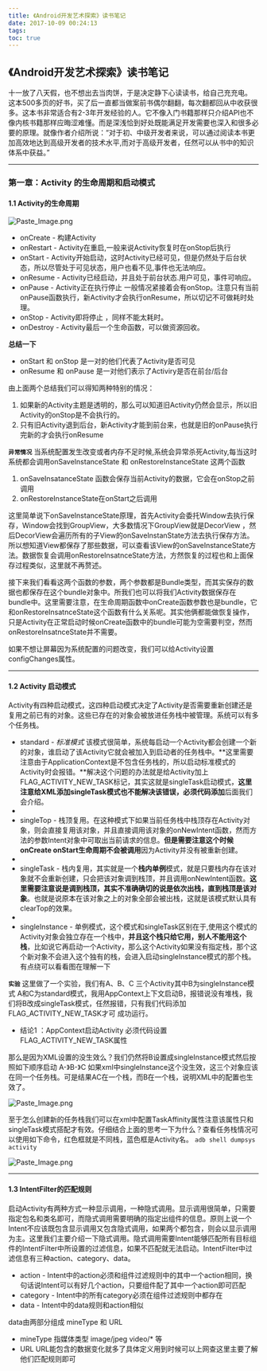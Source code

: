 ```yaml
---
title: 《Android开发艺术探索》读书笔记
date: 2017-10-09 00:24:13
tags:
toc: true
---
```

## 《Android开发艺术探索》读书笔记
十一放了八天假，也不想出去当肉饼，于是决定静下心读读书，给自己充充电。
这本500多页的好书，买了后一直都当做案前书偶尔翻翻，每次翻都回从中收获很多。这本书非常适合有2-3年开发经验的人。它不像入门书籍那样只介绍API也不像内核书籍那样应晦涩难懂。而是深浅恰到好处既能满足开发需要也深入和很多必要的原理。就像作者介绍所说：“对于初、中级开发者来说，可以通过阅读本书更加高效地达到高级开发者的技术水平,而对于高级开发者，任然可以从书中的知识体系中获益。”

---

### 第一章：Activity 的生命周期和启动模式
#### 1.1 Activity的生命周期

![Paste_Image.png](http://upload-images.jianshu.io/upload_images/1967257-e11df06aa2630194.png?imageMogr2/auto-orient/strip%7CimageView2/2/w/600)

 - onCreate - 构建Activity
 - onRestart - Activity在重启,一般来说Activity恢复时在onStop后执行
 - onStart - Activity开始启动，这时Activity已经可见，但是仍然处于后台状态，所以尽管处于可见状态，用户也看不见,事件也无法响应。
 - onResume -  Activity已经启动，并且处于前台状态.用户可见，事件可响应。
 - onPause - Activity正在执行停止 一般情况紧接着会有onStop。注意只有当前onPause函数执行，新Activity才会执行onResume，所以切记不可做耗时处理。
 - onStop - Activity即将停止 ，同样不能太耗时。
 - onDestroy - Activity最后一个生命函数，可以做资源回收。
 
 **总结一下**
  - onStart 和 onStop 是一对的他们代表了Activity是否可见
  - onResume 和 onPause 是一对他们表示了Activiry是否在前台/后台
 
 由上面两个总结我们可以得知两种特别的情况：
 1. 如果新的Activity主题是透明的，那么可以知道旧Activity仍然会显示，所以旧Activity的onStop是不会执行的。
 2. 只有旧Activity退到后台，新Activity才能到前台来，也就是旧的onPause执行完新的才会执行onResume

   **`异常情况`**
当系统配置发生改变或者内存不足时候,系统会异常杀死Activity,每当这时系统都会调用onSaveInstanceState 和 onRestoreInstanceState 这两个函数
   1. onSaveInsatanceState 函数会保存当前Activity的数据，它会在onStop之前调用
   2. onRestoreInstanceState在onStart之后调用

  这里简单说下onSaveInstanceState原理，首先Activity会委托Window去执行保存，Window会找到GroupView，大多数情况下GroupView就是DecorView ，然后DecorView会遍历所有的子View的onSaveInstanState方法去执行保存方法。所以想知道View都保存了那些数据，可以查看该View的onSaveInstanceState方法。数据恢复会调用onRestoreInsatnceState方法，方然恢复的过程也和上面保存过程类似，这里就不再赘述。

 接下来我们看看这两个函数的参数，两个参数都是Bundle类型，而其实保存的数据也都保存在这个bundle对象中。所我们也可以将我们Activity数据保存在bundle中。这里需要注意，在生命周期函数中onCreate函数参数也是bundle，它和onRestoreInsatnceState这个函数有什么关系呢。其实他俩都能做恢复操作，只是Activity在正常启动时候onCreate函数中的bundle可能为空需要判空，然而onRestoreInsatnceState并不需要。
  
  如果不想让屏幕因为系统配置的问题改变，我们可以给Activity设置configChanges属性。
  
---

#### 1.2 Activity 启动模式
Activity有四种启动模式，这四种启动模式决定了Activity是否需要重新创建还是复用之前已有的对象。这些已存在的对象会被放进任务栈中被管理。系统可以有多个任务栈。
- standard - *标准模式* 该模式很简单，系统每启动一个Activity都会创建一个新的对象，谁启动了该Activity它就会被加入到启动者的任务栈中。**这里需要注意由于ApplicationContext是不包含任务栈的，所以启动标准模式的Activity时会报错。**解决这个问题的办法就是给Activity加上FLAG_ACTIVITY_NEW_TASK标记，其实这就是singleTask启动模式，**这里注意给XML添加singleTask模式也不能解决该错误，必须代码添加**后面我们会介绍。
-
- singleTop - 栈顶复用。在这种模式下如果当前任务栈中栈顶存在Activity对象，则会直接复用该对象，并且直接调用该对象的onNewIntent函数，然而方法的参数Intent对象中可取出当前请求的信息。**但是需要注意这个时候onCreate onStart生命周期不会被调用**因为Activity并没有被重新创建。
-
- singleTask - 栈内复用，其实就是一个**栈内单例**模式，就是只要栈内存在该对象就不会重新创建，只会把该对象调到栈顶，并且调用onNewIntent函数。**这里需要注意说是调到栈顶，其实不准确确切的说是依次出栈，直到栈顶是该对象**。也就是说原本在该对象之上的对象全部会被出栈，这就是该模式默认具有clearTop的效果。
-
- singleInstance - 单例模式，这个模式和singleTask区别在于,使用这个模式的Activity对象会独立存在一个栈中，**并且这个栈只给它用，别人不能用这个栈**，比如说它再启动一个Activity，那么这个Activity如果没有指定栈，那个这个新对象不会进入这个独有的栈，会进入启动singleInstance模式的那个栈。有点绕可以看看图在理解一下

**`实验`**
这里做了一个实验，我们有A、B、C 三个Activity其中B为singleInstance模式 A和C为standard模式，我用AppContext上下文启动B，报错说没有堆栈，我们将B改成singleTask模式，任然报错，只有我们代码添加FLAG_ACTIVITY_NEW_TASK才可
成功运行。
- 结论1 ：AppContext启动Activity 必须代码设置FLAG_ACTIVITY_NEW_TASK属性

那么是因为XML设置的没生效么？我们仍然将B设置成singleInstance模式然后按照如下顺序启动 A-》B-》C 如果xml中singleInstance这个没生效，这三个对象应该在同一个任务栈。可是结果AC在一个栈，而B在一个栈，说明XML中的配置也生效了。



![Paste_Image.png](http://upload-images.jianshu.io/upload_images/1967257-e6cb65a5ce3ca16d.png?imageMogr2/auto-orient/strip%7CimageView2/2/w/600)


至于怎么创建新的任务栈我们可以在xml中配置TaskAffinity属性注意该属性只和singleTask模式搭配才有效。仔细结合上面的思考一下为什么？查看任务栈情况可以使用如下命令，红色框就是不同栈，蓝色框是Activity名。
``` adb shell dumpsys activity ```

![Paste_Image.png](http://upload-images.jianshu.io/upload_images/1967257-008e83394ce5cbb7.png?imageMogr2/auto-orient/strip%7CimageView2/2/w/600)

---

#### 1.3 IntentFilter的匹配规则
启动Activity有两种方式一种显示调用，一种隐式调用。显示调用很简单，只需要指定包名和类名即可，而隐式调用需要明确的指定出组件的信息。原则上说一个Intent不应该既包含显示调用又包含隐式调用，如果两个都包含，则会以显示调用为主。这里我们主要介绍一下隐式调用。隐式调用需要Intent能够匹配所有目标组件的IntentFilter中所设置的过滤信息，如果不匹配就无法启动。IntentFilter中过滤信息有三种action、category、data。
- action - Intent中的action必须和组件过滤规则中的其中一个action相同，换句话说Intent可以有好几个action，只要组件配了其中一个action即可匹配
- category - Intent中的所有category必须在组件过滤规则中都存在
- data - Intent中的data规则和action相似

data由两部分组成 mineType 和 URL
- mineType 指媒体类型 image/jpeg video/* 等
- URL URL能包含的数据变化就多了具体定义用到时候可以上网查这里主要了解他们匹配规则即可